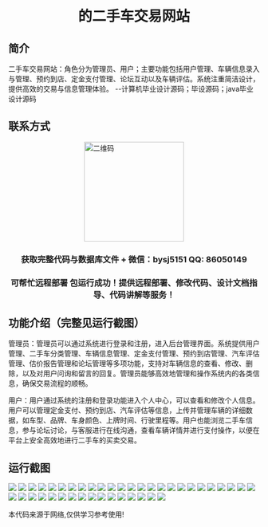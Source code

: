 <p><h1 align="center">的二手车交易网站</h1></p>

## 简介
二手车交易网站：角色分为管理员、用户；主要功能包括用户管理、车辆信息录入与管理、预约到店、定金支付管理、论坛互动以及车辆评估。系统注重简洁设计，提供高效的交易与信息管理体验。    --计算机毕业设计源码；毕设源码；java毕业设计源码


## 联系方式
<img src="https://bs-1329754181.cos.ap-shanghai.myqcloud.com/wx.jpg" alt="二维码" style="display: block; margin: 0 auto;" width="200px">
<p><h3 align="center">获取完整代码与数据库文件 + 微信：bysj5151 QQ: 86050149</h3></p>
<p><h3 align="center">可帮忙远程部署 包运行成功！提供远程部署、修改代码、设计文档指导、代码讲解等服务！</h3></p>

## 功能介绍（完整见运行截图）
管理员：管理员可以通过系统进行登录和注册，进入后台管理界面。系统提供用户管理、二手车分类管理、车辆信息管理、定金支付管理、预约到店管理、汽车评估管理、估价报告管理和论坛管理等多项功能，支持对车辆信息的查看、修改、删除，以及对用户问询和留言的回复。管理员能够高效地管理和操作系统内的各类信息，确保交易流程的顺畅。

用户：用户通过系统的注册和登录功能进入个人中心，可以查看和修改个人信息。用户可以管理定金支付、预约到店、汽车评估等信息，上传并管理车辆的详细数据，如车型、品牌、车身颜色、上牌时间、行驶里程等。用户也能浏览二手车信息，参与论坛讨论，与客服进行在线沟通，查看车辆详情并进行支付操作，以便在平台上安全高效地进行二手车的买卖交易。


## 运行截图
![](https://bs-1329754181.cos.ap-shanghai.myqcloud.com/ssm/UsedCarTradingWebsite1/img/001.jpg)
![](https://bs-1329754181.cos.ap-shanghai.myqcloud.com/ssm/UsedCarTradingWebsite1/img/002.jpg)
![](https://bs-1329754181.cos.ap-shanghai.myqcloud.com/ssm/UsedCarTradingWebsite1/img/003.jpg)
![](https://bs-1329754181.cos.ap-shanghai.myqcloud.com/ssm/UsedCarTradingWebsite1/img/004.jpg)
![](https://bs-1329754181.cos.ap-shanghai.myqcloud.com/ssm/UsedCarTradingWebsite1/img/005.jpg)
![](https://bs-1329754181.cos.ap-shanghai.myqcloud.com/ssm/UsedCarTradingWebsite1/img/006.jpg)
![](https://bs-1329754181.cos.ap-shanghai.myqcloud.com/ssm/UsedCarTradingWebsite1/img/007.jpg)
![](https://bs-1329754181.cos.ap-shanghai.myqcloud.com/ssm/UsedCarTradingWebsite1/img/008.jpg)
![](https://bs-1329754181.cos.ap-shanghai.myqcloud.com/ssm/UsedCarTradingWebsite1/img/009.jpg)
![](https://bs-1329754181.cos.ap-shanghai.myqcloud.com/ssm/UsedCarTradingWebsite1/img/010.jpg)
![](https://bs-1329754181.cos.ap-shanghai.myqcloud.com/ssm/UsedCarTradingWebsite1/img/011.jpg)
![](https://bs-1329754181.cos.ap-shanghai.myqcloud.com/ssm/UsedCarTradingWebsite1/img/012.jpg)
![](https://bs-1329754181.cos.ap-shanghai.myqcloud.com/ssm/UsedCarTradingWebsite1/img/013.jpg)
![](https://bs-1329754181.cos.ap-shanghai.myqcloud.com/ssm/UsedCarTradingWebsite1/img/014.jpg)
![](https://bs-1329754181.cos.ap-shanghai.myqcloud.com/ssm/UsedCarTradingWebsite1/img/015.jpg)
![](https://bs-1329754181.cos.ap-shanghai.myqcloud.com/ssm/UsedCarTradingWebsite1/img/016.jpg)
![](https://bs-1329754181.cos.ap-shanghai.myqcloud.com/ssm/UsedCarTradingWebsite1/img/017.jpg)
![](https://bs-1329754181.cos.ap-shanghai.myqcloud.com/ssm/UsedCarTradingWebsite1/img/018.jpg)
![](https://bs-1329754181.cos.ap-shanghai.myqcloud.com/ssm/UsedCarTradingWebsite1/img/019.jpg)
![](https://bs-1329754181.cos.ap-shanghai.myqcloud.com/ssm/UsedCarTradingWebsite1/img/020.jpg)
![](https://bs-1329754181.cos.ap-shanghai.myqcloud.com/ssm/UsedCarTradingWebsite1/img/021.jpg)
![](https://bs-1329754181.cos.ap-shanghai.myqcloud.com/ssm/UsedCarTradingWebsite1/img/022.jpg)
![](https://bs-1329754181.cos.ap-shanghai.myqcloud.com/ssm/UsedCarTradingWebsite1/img/023.jpg)
![](https://bs-1329754181.cos.ap-shanghai.myqcloud.com/ssm/UsedCarTradingWebsite1/img/024.jpg)
![](https://bs-1329754181.cos.ap-shanghai.myqcloud.com/ssm/UsedCarTradingWebsite1/img/025.jpg)
![](https://bs-1329754181.cos.ap-shanghai.myqcloud.com/ssm/UsedCarTradingWebsite1/img/026.jpg)
![](https://bs-1329754181.cos.ap-shanghai.myqcloud.com/ssm/UsedCarTradingWebsite1/img/027.jpg)
![](https://bs-1329754181.cos.ap-shanghai.myqcloud.com/ssm/UsedCarTradingWebsite1/img/028.jpg)
![](https://bs-1329754181.cos.ap-shanghai.myqcloud.com/ssm/UsedCarTradingWebsite1/img/029.jpg)
![](https://bs-1329754181.cos.ap-shanghai.myqcloud.com/ssm/UsedCarTradingWebsite1/img/030.jpg)
![](https://bs-1329754181.cos.ap-shanghai.myqcloud.com/ssm/UsedCarTradingWebsite1/img/031.jpg)
![](https://bs-1329754181.cos.ap-shanghai.myqcloud.com/ssm/UsedCarTradingWebsite1/img/032.jpg)
![](https://bs-1329754181.cos.ap-shanghai.myqcloud.com/ssm/UsedCarTradingWebsite1/img/033.jpg)
![](https://bs-1329754181.cos.ap-shanghai.myqcloud.com/ssm/UsedCarTradingWebsite1/img/034.jpg)
![](https://bs-1329754181.cos.ap-shanghai.myqcloud.com/ssm/UsedCarTradingWebsite1/img/035.jpg)
![](https://bs-1329754181.cos.ap-shanghai.myqcloud.com/ssm/UsedCarTradingWebsite1/img/036.jpg)
![](https://bs-1329754181.cos.ap-shanghai.myqcloud.com/ssm/UsedCarTradingWebsite1/img/037.jpg)
![](https://bs-1329754181.cos.ap-shanghai.myqcloud.com/ssm/UsedCarTradingWebsite1/img/038.jpg)
![](https://bs-1329754181.cos.ap-shanghai.myqcloud.com/ssm/UsedCarTradingWebsite1/img/039.jpg)
![](https://bs-1329754181.cos.ap-shanghai.myqcloud.com/ssm/UsedCarTradingWebsite1/img/040.jpg)
![](https://bs-1329754181.cos.ap-shanghai.myqcloud.com/ssm/UsedCarTradingWebsite1/img/041.jpg)

<p>本代码来源于网络,仅供学习参考使用!</p>
